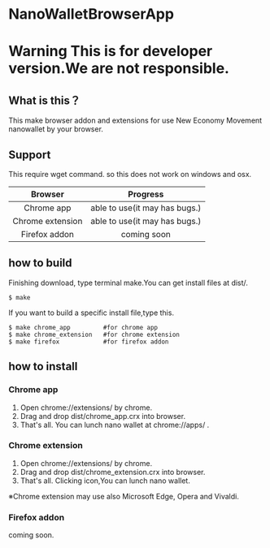 # NanoWalletBrowserApp

# **Warning This is for developer version.We are not responsible.**

## What is this？
This make browser addon and extensions for use New Economy Movement nanowallet by your browser.

## Support
This require wget command. so this does not work on windows and osx.

|Browser          |Progress                      |
|:---------------:|:----------------------------:|
|Chrome app       |able to use(it may has bugs.) |
|Chrome extension |able to use(it may has bugs.) |
|Firefox addon    |coming soon                   |

## how to build
Finishing download, type terminal make.You can get install files at dist/.

```
$ make
```

If you want to build a specific install file,type this.
```
$ make chrome_app         #for chrome app
$ make chrome_extension   #for chrome extension
$ make firefox            #for firefox addon
```
## how to install
### Chrome app
1. Open chrome://extensions/ by chrome.
2. Drag and drop dist/chrome_app.crx into browser.
3. That's all. You can lunch nano wallet at chrome://apps/ .

### Chrome extension
1. Open chrome://extensions/ by chrome.
2. Drag and drop dist/chrome_extension.crx into browser.
3. That's all. Clicking icon,You can lunch nano wallet.

※Chrome extension may use also Microsoft Edge, Opera and Vivaldi.
### Firefox addon
coming soon.


